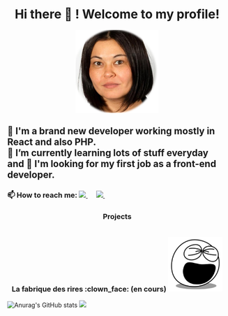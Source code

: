 
<h1 align="center"> Hi there 👋 ! Welcome to my profile!</h1>
<p align="center"><img align="center" height="190px" src="https://github.com/alerafart/alerafart/blob/main/img/alex.png"></p>
<h2>
🌱 I'm a brand new developer working mostly in React and also PHP. <br>
🌱 I’m currently learning lots of stuff everyday and 👯 I'm looking for my first job as a front-end developer.
</h2>
<h3 align="left">📫 How to reach me: 
    <a href="mailto:maalejandrarafart@gmail.com">
        <img src="https://img.shields.io/badge/gmail-%23D14836.svg?&style=for-the-badge&logo=gmail&logoColor=white" />
    </a>&nbsp;&nbsp;&nbsp;&nbsp;
    <a href="https://www.linkedin.com/in/rafart-alejandra/">
       <img src="https://img.shields.io/badge/linkedin-%230077B5.svg?&style=for-the-badge&logo=linkedin&logoColor=white" />
   </a>&nbsp;&nbsp;&nbsp;&nbsp;
</h3>
<h3 align="center"> Projects <br><br>
    <p align="center"> La fabrique des rires :clown_face: (en cours)
        <a href="https://alerafart-blagues.surge.sh/" target="_blank">
            <img height="125px" src="img/laughing.svg" />
        </a>
    </p>
</h3>


![Anurag's GitHub stats](https://github-readme-stats.vercel.app/api?username=alerafart&count_private=true&hide=stars&show_icons=true&theme=merko)
<img height="150px" src="https://github-readme-stats.vercel.app/api/top-langs/?username=alerafart&layout=compact&langs_count=8&theme=merko&exclude_repo=github-readme-stats,html-css-excercise-cv" />

<!--
**alerafart/alerafart** is a ✨ _special_ ✨ repository because its `README.md` (this file) appears on your GitHub profile.

[![Top Langs](https://github-readme-stats.vercel.app/api/top-langs/?username=alerafart&theme=merko&exclude_repo=github-readme-stats,html-css-excercise-cv)](https://github.com/alerafart/github-readme-stats)

Here are some ideas to get you started:

- 🔭 I’m currently working on ...
- 🌱 I’m currently learning ...
- 👯 I’m looking to collaborate on ...
- 🤔 I’m looking for help with ...
- 💬 Ask me about ...
- 📫 How to reach me: ...
- 😄 Pronouns: ...
- ⚡ Fun fact: ...
-->
